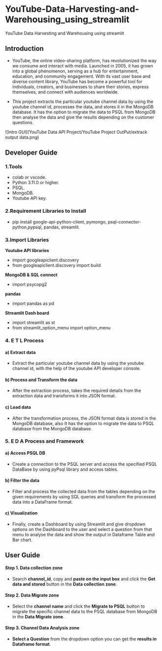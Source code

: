 # YouTube-Data-Harvesting-and-Warehousing_using_streamlit
YouTube Data Harvesting and Warehousing using streamlit 
## Introduction 

* YouTube, the online video-sharing platform, has revolutionized the way we consume and interact with media. Launched in 2005, it has grown into a global phenomenon, serving as a hub for entertainment, education, and community engagement. With its vast user base and diverse content library, YouTube has become a powerful tool for individuals, creators, and businesses to share their stories, express themselves, and connect with audiences worldwide.

* This project extracts the particular youtube channel data by using the youtube channel id, processes the data, and stores it in the MongoDB database. It has the option to migrate the data to PSQL from MongoDB then analyse the data and give the results depending on the customer questions.


![Intro GUI](YouTube Data API Project/YouTube Project OutPut/extrack output data.png)


## Developer Guide 

### 1.Tools
* colab or vscode.
* Python 3.11.0 or higher.
* PSQL.
* MongoDB.
* Youtube API key.

### 2.Requirement Libraries to Install

* pip install google-api-python-client, pymongo, psql-connector-python,pypsql, pandas, streamlit.
 
### 3.Import Libraries

**Youtube API libraries**
* import googleapiclient.discovery
* from googleapiclient.discovery import build

**MongoDB & SQL connect**
* import psycopg2

**pandas**
* import pandas as pd

**Streamlit Dash board**
* import streamlit as st
* from streamlit_option_menu import option_menu


### 4. E T L Process

#### a) Extract data

* Extract the particular youtube channel data by using the youtube channel id, with the help of the youtube API developer console.

#### b) Process and Transform the data

* After the extraction process, takes the required details from the extraction data and transforms it into JSON format.

#### c) Load  data 

* After the transformation process, the JSON format data is stored in the MongoDB database, also It has the option to migrate the data to PSQL database from the MongoDB database.

### 5. E D A Process and Framework

#### a) Access PSQL DB 

* Create a connection to the PSQL server and access the specified PSQL DataBase by using pyPsql library and access tables.

#### b) Filter the data

* Filter and process the collected data from the tables depending on the given requirements by using SQL queries and transform the processed data into a DataFrame format.

#### c) Visualization 

* Finally, create a Dashboard by using Streamlit and give dropdown options on the Dashboard to the user and select a question from that menu to analyse the data and show the output in Dataframe Table and Bar chart.


## User Guide

#### Step 1. Data collection zone

* Search **channel_id**, copy and **paste on the input box** and click the **Get data and stored** button in the **Data collection zone**.

#### Step 2. Data Migrate zone

* Select the **channel name** and click the **Migrate to PSQL** button to migrate the specific channel data to the PSQL database from MongoDB in the **Data Migrate zone**.

#### Step 3. Channel Data Analysis zone

* **Select a Question** from the dropdown option you can get the **results in Dataframe format**.


